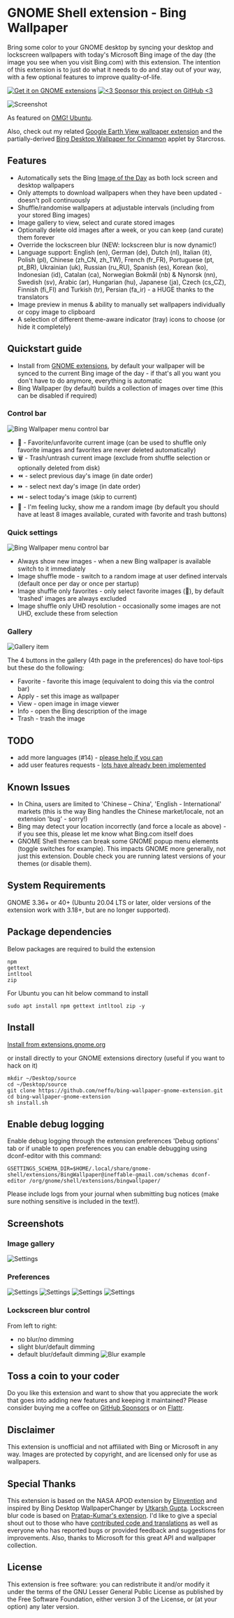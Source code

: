 # GNOME Shell extension - Bing Wallpaper

Bring some color to your GNOME desktop by syncing your desktop and lockscreen wallpapers with today's Microsoft Bing image of the day (the image you see when you visit Bing.com) with this extension. The intention of this extension is to just do what it needs to do and stay out of your way, with a few optional features to improve quality-of-life.

[![Get it on GNOME extensions](/screenshot/get_it_on_gnome_extensions.png)](https://extensions.gnome.org/extension/1262/bing-wallpaper-changer/) [![<3 Sponsor this project on GitHub <3](/screenshot/sponsor.png)](https://github.com/sponsors/neffo)

![Screenshot](/screenshot/overview.jpg)

As featured on [OMG! Ubuntu](https://www.omgubuntu.co.uk/2017/07/bing-wallpaper-changer-gnome-extension). 

Also, check out my related [Google Earth View wallpaper extension](https://github.com/neffo/earth-view-wallpaper-gnome-extension) and the partially-derived [Bing Desktop Wallpaper for Cinnamon](https://cinnamon-spices.linuxmint.com/applets/view/320) applet by Starcross.

## Features

* Automatically sets the Bing [Image of the Day](https://www.microsoft.com/en-us/bing/bing-wallpaper) as both lock screen and desktop wallpapers
* Only attempts to download wallpapers when they have been updated - doesn't poll continuously
* Shuffle/randomise wallpapers at adjustable intervals (including from your stored Bing images)
* Image gallery to view, select and curate stored images
* Optionally delete old images after a week, or you can keep (and curate) them forever
* Override the lockscreen blur (NEW: lockscreen blur is now dynamic!)
* Language support: English (en), German (de), Dutch (nl), Italian (it), Polish (pl), Chinese (zh_CN, zh_TW), French (fr_FR), Portuguese (pt, pt_BR), Ukrainian (uk), Russian (ru_RU), Spanish (es), Korean (ko), Indonesian (id), Catalan (ca), Norwegian Bokmål (nb) & Nynorsk (nn), Swedish (sv), Arabic (ar), Hungarian (hu), Japanese (ja), Czech (cs_CZ), Finnish (fi_FI) and Turkish (tr), Persian (fa_ir) - a HUGE thanks to the translators
* Image preview in menus & ability to manually set wallpapers individually or copy image to clipboard
* A selection of different theme-aware indicator (tray) icons to choose (or hide it completely)

## Quickstart guide

* Install from [GNOME extensions](https://extensions.gnome.org/extension/1262/bing-wallpaper-changer/), by default your wallpaper will be synced to the current Bing image of the day - if that's all you want you don't have to do anymore, everything is automatic
* Bing Wallpaper (by default) builds a collection of images over time (this can be disabled if required)

### Control bar
![Bing Wallpaper menu control bar](/screenshot/controlbar.png)

* 🤍 - Favorite/unfavorite current image (can be used to shuffle only favorite images and favorites are never deleted automatically)
* 🗑️ - Trash/untrash current image (exclude from shuffle selection or optionally deleted from disk)
* ⏪ - select previous day's image (in date order)
* ⏩ - select next day's image (in date order)
* ⏭️ - select today's image (skip to current)
* 🎲 - I'm feeling lucky, show me a random image (by default you should have at least 8 images available, curated with favorite and trash buttons)

### Quick settings
![Bing Wallpaper menu control bar](/screenshot/quicksettings.png)

* Always show new images - when a new Bing wallpaper is available switch to it immediately
* Image shuffle mode - switch to a random image at user defined intervals (default once per day or once per startup)
* Image shuffle only favorites - only select favorite images (🤍), by default 'trashed' images are always excluded
* Image shuffle only UHD resolution - occasionally some images are not UHD, exclude these from selection

### Gallery

![Gallery item](/screenshot/gallery.png)

The 4 buttons in the gallery (4th page in the preferences) do have tool-tips but these do the following:
- Favorite - favorite this image (equivalent to doing this via the control bar)
- Apply - set this image as wallpaper
- View - open image in image viewer
- Info - open the Bing description of the image
- Trash - trash the image

## TODO

* add more languages (#14) - [please help if you can](https://github.com/neffo/bing-wallpaper-gnome-extension/issues/14)
* add user features requests - [lots have already been implemented](https://github.com/neffo/bing-wallpaper-gnome-extension/issues?q=is%3Aissue+label%3Aenhancement+is%3Aclosed)

## Known Issues

* In China, users are limited to 'Chinese – China', 'English - International' markets (this is the way Bing handles the Chinese market/locale, not an extension 'bug' - sorry!)
* Bing may detect your location incorrectly (and force a locale as above) - if you see this, please let me know what Bing.com itself does
* GNOME Shell themes can break some GNOME popup menu elements (toggle switches for example). This impacts GNOME more generally, not just this extension. Double check you are running latest versions of your themes (or disable them).

## System Requirements

GNOME 3.36+ or 40+ (Ubuntu 20.04 LTS or later, older versions of the extension work with 3.18+, but are no longer supported).

## Package dependencies

Below packages are required to build the extension

```
npm
gettext
intltool
zip
```
For Ubuntu you can hit below command to install
```
sudo apt install npm gettext intltool zip -y
```

## Install

[Install from extensions.gnome.org](https://extensions.gnome.org/extension/1262/bing-wallpaper-changer/)

or install directly to your GNOME extensions directory (useful if you want to hack on it)

```
mkdir ~/Desktop/source
cd ~/Desktop/source
git clone https://github.com/neffo/bing-wallpaper-gnome-extension.git
cd bing-wallpaper-gnome-extension
sh install.sh
```

## Enable debug logging

Enable debug logging through the extension preferences 'Debug options' tab or if unable to open preferences you can enable debugging using dconf-editor with this command:
```
GSETTINGS_SCHEMA_DIR=$HOME/.local/share/gnome-shell/extensions/BingWallpaper@ineffable-gmail.com/schemas dconf-editor /org/gnome/shell/extensions/bingwallpaper/
```

Please include logs from your journal when submitting bug notices (make sure nothing sensitive is included in the text!).

## Screenshots

### Image gallery

![Settings](/screenshot/settings5.png)

### Preferences

![Settings](/screenshot/settings.png)
![Settings](/screenshot/settings2.png)
![Settings](/screenshot/settings3.png)
![Settings](/screenshot/settings4.png)


### Lockscreen blur control
From left to right: 
* no blur/no dimming
* slight blur/default dimming
* default blur/default dimming
![Blur example](/screenshot/blurexample.jpg)

## Toss a coin to your coder

Do you like this extension and want to show that you appreciate the work that goes into adding new features and keeping it maintained? Please consider buying me a coffee on [GitHub Sponsors](https://github.com/sponsors/neffo) or on [Flattr](https://flattr.com/@neffo).

## Disclaimer

This extension is unofficial and not affiliated with Bing or Microsoft in any way. Images are protected by copyright, and are licensed only for use as wallpapers.

## Special Thanks

This extension is based on the NASA APOD extension by [Elinvention](https://github.com/Elinvention)
and inspired by Bing Desktop WallpaperChanger by [Utkarsh Gupta](https://github.com/UtkarshGpta). Lockscreen blur code is based on [Pratap-Kumar's extension](https://github.com/PRATAP-KUMAR/Control_Blur_Effect_On_Lock_Screen). I'd like to give a special shout out to those who have [contributed code and translations](https://github.com/neffo/bing-wallpaper-gnome-extension/graphs/contributors) as well as everyone who has reported bugs or provided feedback and suggestions for improvements. Also, thanks to Microsoft for this great API and wallpaper collection.

## License

This extension is free software: you can redistribute it and/or modify it under the terms of the GNU Lesser General Public License as published by the Free Software Foundation, either version 3 of the License, or (at your option) any later version.
